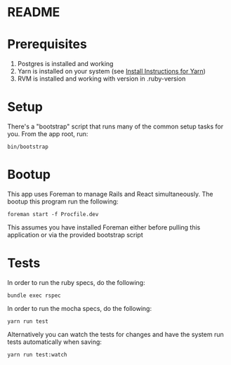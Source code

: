 # README

# Prerequisites
1. Postgres is installed and working
2. Yarn is installed on your system (see [Install Instructions for Yarn](https://yarnpkg.com/lang/en/docs/install))
3. RVM is installed and working with version in .ruby-version

# Setup
There's a "bootstrap" script that runs many of the common setup tasks for you. From the app root, run:
```
bin/bootstrap
```

# Bootup
This app uses Foreman to manage Rails and React simultaneously. The bootup this program run the following:
```
foreman start -f Procfile.dev
```

This assumes you have installed Foreman either before pulling this application or via the provided bootstrap script

# Tests
In order to run the ruby specs, do the following:

```
bundle exec rspec
```

In order to run the mocha specs, do the following:

```
yarn run test
```

Alternatively you can watch the tests for changes and have the system run tests automatically when saving:
```
yarn run test:watch
```